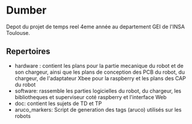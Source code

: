 # Dumber

Depot du projet de temps reel 4eme année au departement GEI de l'INSA Toulouse.

## Repertoires
- hardware : contient les plans pour la partie mecanique du robot et de son chargeur, ainsi que les plans de conception des PCB du robot, du chargeur, de l'adaptateur Xbee pour la raspberry  et les plans des CAP du robot
- software: rassemble les parties logicielles du robot, du chargeur, les bibliotheques et superviseur coté raspberry et l'interface Web
- doc: contient les sujets de TD et TP
- aruco_markers: Script de generation des tags (aruco) utilisés sur les robots


